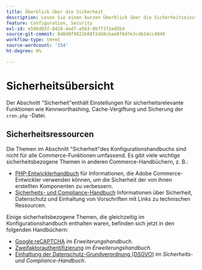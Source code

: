 ```yaml
---
title: Überblick über die Sicherheit
description: Lesen Sie einen kurzen Überblick über die Sicherheitseinstellungen für die Adobe Commerce-Anwendung.
feature: Configuration, Security
exl-id: e596d03f-8428-4ad7-a563-8b7f371ed5b4
source-git-commit: 8d0d8f9822b88f2dd8cbae8f6d7e3cdb14cc4848
workflow-type: tm+mt
source-wordcount: '154'
ht-degree: 0%

---
```


# Sicherheitsübersicht

Der Abschnitt &quot;Sicherheit&quot;enthält Einstellungen für sicherheitsrelevante Funktionen wie Kennworthashing, Cache-Vergiftung und Sicherung der `cron.php` -Datei.

## Sicherheitsressourcen

Die Themen im Abschnitt &quot;Sicherheit&quot;des Konfigurationshandbuchs sind nicht für alle Commerce-Funktionen umfassend. Es gibt viele wichtige sicherheitsbezogene Themen in anderen Commerce-Handbüchern, z. B.:

- [PHP-Entwicklerhandbuch](https://developer.adobe.com/commerce/php/development/security/) für Informationen, die Adobe Commerce-Entwickler verwenden können, um die Sicherheit der von ihnen erstellten Komponenten zu verbessern.
- [Sicherheits- und Compliance-Handbuch](https://devdocs.magento.com/security/security-and-compliance.html) Informationen über Sicherheit, Datenschutz und Einhaltung von Vorschriften mit Links zu technischen Ressourcen.

Einige sicherheitsbezogene Themen, die gleichzeitig im Konfigurationshandbuch enthalten waren, befinden sich jetzt in den folgenden Handbüchern:

- [Google reCAPTCHA](https://devdocs.magento.com/guides/v2.4/security/google-recaptcha.html) im _Erweiterungshandbuch_.
- [Zweifaktorauthentifizierung](https://devdocs.magento.com/guides/v2.4/security/two-factor-authentication.html) im _Erweiterungshandbuch_.
- [Einhaltung der Datenschutz-Grundverordnung (DSGVO)](https://devdocs.magento.com/compliance/privacy/gdpr.html) im _Sicherheits- und Compliance-Handbuch_.

